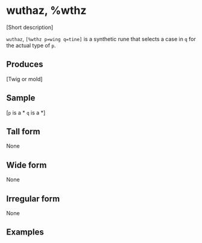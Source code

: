 wuthaz, %wthz
======================

[Short description]

`wuthaz`, `[%wthz p=wing q=tine]` is a synthetic rune that selects a
case in `q` for the actual type of `p`.

Produces
--------

[Twig or mold]

Sample
------

[`p` is a * `q` is a *]

Tall form
---------

None

Wide form
---------

None

Irregular form
--------------

None

Examples
--------
